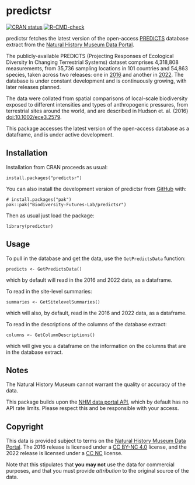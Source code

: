 
# predictsr

<!-- badges: start -->

[![CRAN
status](https://www.r-pkg.org/badges/version/predictsr)](https://cran.r-project.org/package=predictsr)
[![R-CMD-check](https://github.com/Biodiversity-Futures-Lab/predictsr/actions/workflows/R-CMD-check.yaml/badge.svg)](https://github.com/Biodiversity-Futures-Lab/predictsr/actions/workflows/R-CMD-check.yaml)
<!-- badges: end -->

predictsr fetches the latest version of the open-access
[PREDICTS](https://www.nhm.ac.uk/our-science/research/projects/predicts.html)
database extract from the [Natural History Museum Data
Portal](https://data.nhm.ac.uk/).

The publicly-available PREDICTS (Projecting Responses of Ecological
Diversity In Changing Terrestrial Systems) dataset comprises 4,318,808
measurements, from 35,736 sampling locations in 101 countries and 54,863
species, taken across two releases: one in
[2016](https://data.nhm.ac.uk/dataset/the-2016-release-of-the-predicts-database-v1-1)
and another in
[2022](https://data.nhm.ac.uk/dataset/release-of-data-added-to-the-predicts-database-november-2022).
The database is under constant development and is continuously growing,
with later releases planned.

The data were collated from spatial comparisons of local-scale
biodiversity exposed to different intensities and types of anthropogenic
pressures, from terrestrial sites around the world, and are described in
Hudson et. al. (2016) <doi:10.1002/ece3.2579>.

This package accesses the latest version of the open-access database as
a dataframe, and is under active development.

## Installation

Installation from CRAN proceeds as usual:

    install.packages("predictsr")

You can also install the development version of predictsr from
[GitHub](https://github.com/) with:

    # install.packages("pak")
    pak::pak("Biodiversity-Futures-Lab/predictsr")

Then as usual just load the package:

    library(predictsr)

## Usage

To pull in the database and get the data, use the `GetPredictsData`
function:

    predicts <- GetPredictsData()

which by default will read in the 2016 and 2022 data, as a dataframe.

To read in the site-level summaries:

    summaries <- GetSitelevelSummaries()

which will also, by default, read in the 2016 and 2022 data, as a
dataframe.

To read in the descriptions of the columns of the database extract:

    columns <- GetColumnDescriptions()

which will give you a dataframe on the information on the columns that
are in the database extract.

## Notes

The Natural History Museum cannot warrant the quality or accuracy of the
data.

This package builds upon the [NHM data portal
API](https://data.nhm.ac.uk/about/download), which by default has no API
rate limits. Please respect this and be responsible with your access.

## Copyright

This data is provided subject to terms on the [Natural History Museum
Data Portal](https://data.nhm.ac.uk/terms-conditions). The 2016 release
is licensed under a [CC BY-NC
4.0](https://creativecommons.org/licenses/by-nc/4.0/) license, and the
2022 release is licensed under a [CC
NC](https://creativecommons.org/licenses/by-nc/4.0/) license.

Note that this stipulates that **you may not** use the data for
commercial purposes, and that you must provide *attribution* to the
original source of the data.
